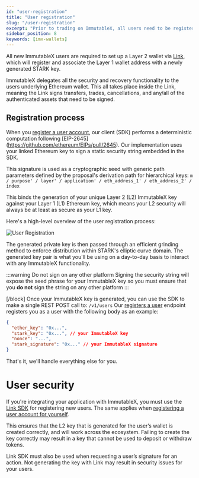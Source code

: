 ```yaml
---
id: "user-registration"
title: "User registration"
slug: "/user-registration"
excerpt: "Prior to trading on ImmutableX, all users need to be registered"
sidebar_position: 8
keywords: [imx-wallets]
---
```

All new ImmutableX users are required to set up a Layer 2 wallet via [Link](../guides/link-sdk/index.md), which will register and associate the Layer 1 wallet address with a newly generated STARK key.

ImmutableX delegates all the security and recovery functionality to the users underlying Ethereum wallet. This all takes place inside the Link, meaning the Link signs transfers, trades, cancellations, and any/all of the authenticated assets that need to be signed.

## Registration process
When you [register a user account](../guides/getting-started-guide.md#register-a-user-account), our client (SDK) performs a deterministic computation following [EIP-2645] (https://github.com/ethereum/EIPs/pull/2645). Our implementation uses your linked Ethereum key to sign a static security string embedded in the SDK. 

This signature is used as a cryptographic seed with generic path parameters defined by the proposal's derivation path for hierarchical keys: 
`m / purpose' / layer' / application' / eth_address_1' / eth_address_2' / index`

This binds the generation of your unique Layer 2 (L2) ImmutableX key against your Layer 1 (L1) Ethereum key, which means your L2 security will always be at least as secure as your L1 key. 

Here's a high-level overview of the user registration process:

![User Registration](/img/user-registration.png 'User Registration')

The generated private key is then passed through an efficient grinding method to enforce distribution within STARK's elliptic curve domain. The generated key pair is what you'll be using on a day-to-day basis to interact with any ImmutableX functionality.

:::warning Do not sign on any other platform
Signing the security string will expose the seed phrase for your ImmutableX key so you must ensure that you **do not** sign the string on any other platform
:::

[/block]
Once your ImmutableX key is generated, you can use the SDK to make a single REST POST call to: `/v1/users`
Our [registers a user](/reference#/operations/registerUser) endpoint registers you as a user with the following body as an example:
```json
{
  "ether_key": "0x...",
  "stark_key": "0x...", // your ImmutableX key
  "nonce": "...",
  "stark_signature": "0x..." // your ImmutableX signature
}
```
That's it, we'll handle everything else for you.

# User security
If you're integrating your application with ImmutableX, you must use the [Link SDK](../guides/link-sdk/index.md) for registering new users. The same applies when [registering a user account for yourself](../guides/getting-started-guide.md#register-a-user-account).

This ensures that the L2 key that is generated for the user’s wallet is created correctly, and will work across the ecosystem. Failing to create the key correctly may result in a key that cannot be used to deposit or withdraw tokens.

Link SDK must also be used when requesting a user’s signature for an action. Not generating the key with Link may result in security issues for your users.